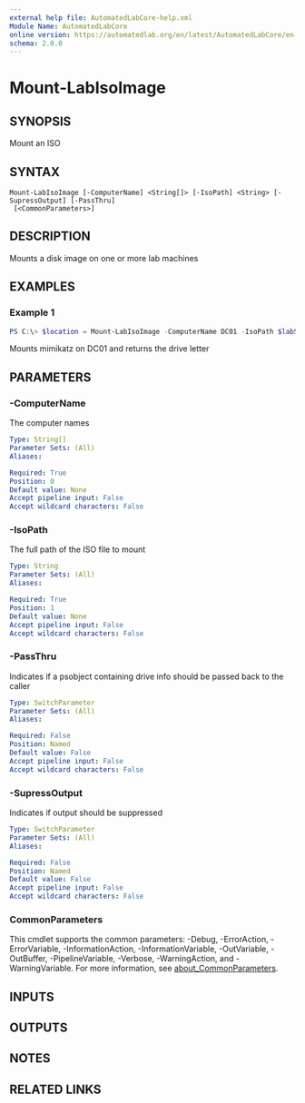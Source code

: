 ```yaml
---
external help file: AutomatedLabCore-help.xml
Module Name: AutomatedLabCore
online version: https://automatedlab.org/en/latest/AutomatedLabCore/en-us/Mount-LabIsoImage
schema: 2.0.0
---
```


# Mount-LabIsoImage

## SYNOPSIS
Mount an ISO

## SYNTAX

```
Mount-LabIsoImage [-ComputerName] <String[]> [-IsoPath] <String> [-SupressOutput] [-PassThru]
 [<CommonParameters>]
```

## DESCRIPTION
Mounts a disk image on one or more lab machines

## EXAMPLES

### Example 1
```powershell
PS C:\> $location = Mount-LabIsoImage -ComputerName DC01 -IsoPath $labSources\ISOs\mimikatz.iso -PassThru
```

Mounts mimikatz on DC01 and returns the drive letter

## PARAMETERS

### -ComputerName
The computer names

```yaml
Type: String[]
Parameter Sets: (All)
Aliases:

Required: True
Position: 0
Default value: None
Accept pipeline input: False
Accept wildcard characters: False
```

### -IsoPath
The full path of the ISO file to mount

```yaml
Type: String
Parameter Sets: (All)
Aliases:

Required: True
Position: 1
Default value: None
Accept pipeline input: False
Accept wildcard characters: False
```

### -PassThru
Indicates if a psobject containing drive info should be passed back to the caller

```yaml
Type: SwitchParameter
Parameter Sets: (All)
Aliases:

Required: False
Position: Named
Default value: False
Accept pipeline input: False
Accept wildcard characters: False
```

### -SupressOutput
Indicates if output should be suppressed

```yaml
Type: SwitchParameter
Parameter Sets: (All)
Aliases:

Required: False
Position: Named
Default value: False
Accept pipeline input: False
Accept wildcard characters: False
```

### CommonParameters
This cmdlet supports the common parameters: -Debug, -ErrorAction, -ErrorVariable, -InformationAction, -InformationVariable, -OutVariable, -OutBuffer, -PipelineVariable, -Verbose, -WarningAction, and -WarningVariable. For more information, see [about_CommonParameters](http://go.microsoft.com/fwlink/?LinkID=113216).

## INPUTS

## OUTPUTS

## NOTES

## RELATED LINKS


